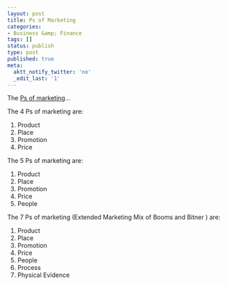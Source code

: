 ```yaml
---
layout: post
title: Ps of Marketing
categories:
- Business &amp; Finance
tags: []
status: publish
type: post
published: true
meta:
  aktt_notify_twitter: 'no'
  _edit_last: '1'
---
```

The <a href="http://www.valuebasedmanagement.net/methods_marketing_mix.html">Ps of marketing</a>...

The 4 Ps of marketing are:
<ol>
	<li>Product</li>
	<li>Place</li>
	<li>Promotion</li>
	<li>Price</li>
</ol>
The 5 Ps of marketing are:
<ol>
	<li>Product</li>
	<li>Place</li>
	<li>Promotion</li>
	<li>Price</li>
	<li>People</li>
</ol>
The 7 Ps of marketing (Extended Marketing Mix of Booms and Bitner ) are:
<ol>
	<li>Product</li>
	<li>Place</li>
	<li>Promotion</li>
	<li>Price</li>
	<li>People</li>
	<li>Process</li>
	<li>Physical Evidence</li>
</ol>
